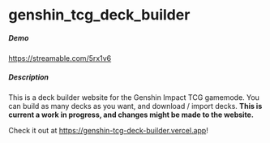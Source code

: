 # genshin_tcg_deck_builder

##### Demo
https://streamable.com/5rx1v6

##### Description
This is a deck builder website for the Genshin Impact TCG gamemode. You can build as many decks as you want, and download / import decks. **This is current a work in progress, and changes might be made to the website.**

Check it out at https://genshin-tcg-deck-builder.vercel.app!
